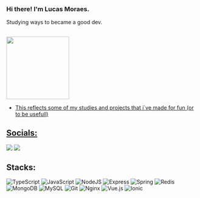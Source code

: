 ### Hi there! I'm Lucas Moraes.
Studying ways to became a good dev.

##
<div class="box-info">
  <a href="https://github.com/moraeszete">
  <img justify-itens="flex" height="165em"  src="https://github-readme-stats.vercel.app/api/top-langs/?username=moraeszete&layout=compact&theme=ocean_dark&langs_count=8">
</div>
    
- This reflects some of my studies and projects that i`ve made for fun (or to be usefull)

## Socials:
<div>
<!--   <a align="center" href="https://twitter.com/Moraes_LSM"><img src="https://img.shields.io/badge/Twitter-1DA1F2?style=for-the-badge&logo=twitter&logoColor=white"> -->
  <a align="center" href="mailto:lucas.moraes24536@gmail.com"><img src="https://img.shields.io/badge/Gmail-D14836?style=for-the-badge&logo=gmail&logoColor=white"></a>
<!--   <a align="center" href="https://www.twitch.tv/Mory_uh"><img src="https://img.shields.io/badge/Twitch-9146FF?style=for-the-badge&logo=twitch&logoColor=white"></a> -->
  <a align="center" href="https://www.linkedin.com/in/lucas-moraes-6b24bb21b/"><img src="https://img.shields.io/badge/LinkedIn-0077B5?style=for-the-badge&logo=linkedin&logoColor=white"></a>
</div>

## Stacks:
![TypeScript](https://img.shields.io/badge/typescript-%23007ACC.svg?style=for-the-badge&logo=typescript&logoColor=white)
![JavaScript](https://img.shields.io/badge/javascript-%23323330.svg?style=for-the-badge&logo=javascript&logoColor=%23F7DF1E)
![NodeJS](https://img.shields.io/badge/node.js-6DA55F?style=for-the-badge&logo=node.js&logoColor=white)
![Express](https://img.shields.io/badge/Express-%233880FF.svg?style=for-the-badge&logo=Express&logoColor=white)
![Spring](https://img.shields.io/badge/spring-%236DB33F.svg?style=for-the-badge&logo=spring&logoColor=white)
![Redis](https://img.shields.io/badge/redis-%23DD0031.svg?style=for-the-badge&logo=redis&logoColor=white)
![MongoDB](https://img.shields.io/badge/MongoDB-%234ea94b.svg?style=for-the-badge&logo=mongodb&logoColor=white)
![MySQL](https://img.shields.io/badge/mysql-%2300000f.svg?style=for-the-badge&logo=mysql&logoColor=white)
![Git](https://img.shields.io/badge/git-%23F05033.svg?style=for-the-badge&logo=git&logoColor=white)
![Nginx](https://img.shields.io/badge/nginx-%23009639.svg?style=for-the-badge&logo=nginx&logoColor=white)
![Vue.js](https://img.shields.io/badge/vue.js-%2335495e.svg?style=for-the-badge&logo=vuedotjs&logoColor=%234FC08D)
![Ionic](https://img.shields.io/badge/Ionic-%233880FF.svg?style=for-the-badge&logo=Ionic&logoColor=white)
